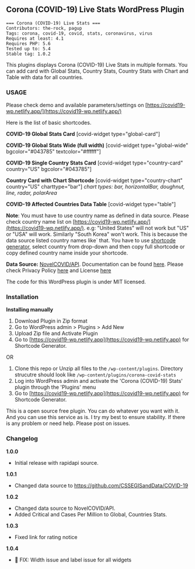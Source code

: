 ## Corona (COVID-19) Live Stats WordPress Plugin

```
=== Corona (COVID-19) Live Stats ===
Contributors: the-rock, pagup
Tags: corona, covid-19, covid, stats, coronavirus, virus
Requires at least: 4.1
Requires PHP: 5.6
Tested up to: 5.4
Stable tag: 1.0.2
```

This plugins displays Corona (COVID-19) Live Stats in multiple formats. You can add card with Global Stats, Country Stats, Country Stats with Chart and Table with data for all countries.

### USAGE

Please check demo and available parameters/settings on [https://covid19-wp.netlify.app/](https://covid19-wp.netlify.app/)

Here is the list of basic shortcodes.

**COVID-19 Global Stats Card**
[covid-widget type="global-card"]

**COVID-19 Global Stats Wide (full width)**
[covid-widget type="global-wide" bgcolor="#043785" textcolor="#ffffff"]

**COVID-19 Single Country Stats Card**
[covid-widget type="country-card" country="US" bgcolor="#043785"]

**Country Card with Chart Shortcode**
[covid-widget type="country-chart" country="US" charttype="bar"]
*chart types: bar, horizontalBar, doughnut,  line, radar, polarArea*

**COVID-19 Affected Countries Data Table**
[covid-widget type="table"]

**Note**: You must have to use country name as defined in data source. Please check country name list on [https://covid19-wp.netlify.app/](https://covid19-wp.netlify.app/). e.g: "United States" will not work but "US" or "USA" will work. Similarly "South Korea" won't work. This is because the data source listed country names like` that. You have to use [shortcode generator](https://covid19-wp.netlify.app/), select country from drop-down and then copy full shortcode or copy defined country name inside your shortcode.

**Data Source:** [NovelCOVID/API](https://github.com/NovelCOVID/API). Documentation can be found [here](https://disease.sh/docs/). Please check Privacy Policy [here](https://github.com/NovelCOVID/API/blob/master/privacy.md) and License [here](https://github.com/NovelCOVID/API/blob/master/LICENSE)

The code for this WordPress plugin is under MIT licensed.

### Installation

**Installing manually**

1. Download Plugin in Zip format 
2. Go to WordPress admin > Plugins > Add New
3. Upload Zip file and Activate Plugin
4. Go to [https://covid19-wp.netlify.app](https://covid19-wp.netlify.app) for Shortcode Generator.

OR

1. Clone this repo or Unzip all files to the `/wp-content/plugins`. Directory strucutre should look like `/wp-content/plugins/corona-covid-stats`
2. Log into WordPress admin and activate the 'Corona (COVID-19) Stats' plugin through the 'Plugins' menu
3. Go to [https://covid19-wp.netlify.app](https://covid19-wp.netlify.app) for Shortcode Generator.


This is a open source free plugin. You can do whatever you want with it. And you can use this service as is. I try my best to ensure stability. If there is any problem or need help. Please post on issues.

### Changelog

**1.0.0**
* Initial release with rapidapi source.

**1.0.1**
* Changed data source to https://github.com/CSSEGISandData/COVID-19

**1.0.2**
* Changed data source to NovelCOVID/API. 
* Added Critical and Cases Per Million to Global, Countries Stats.

**1.0.3**
* Fixed link for rating notice

**1.0.4**
* 🐛 FIX: Width issue and label issue for all widgets